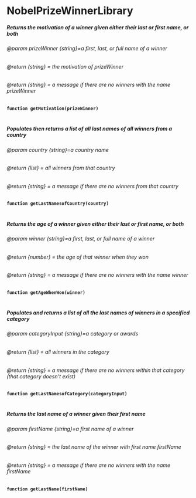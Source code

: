 # NobelPrizeWinnerLibrary

##### Returns the motivation of a winner given either their last or first name, or both
###### @param prizeWinner {string}=a first, last, or full name of a winner
###### @return {string} = the motivation of prizeWinner
###### @return {string} = a message if there are no winners with the name prizeWinner
**`function getMotivation(prizeWinner)`**
#

##### Populates then returns a list of all last names of all winners from a country
###### @param country {string}=a country name
###### @return {list} = all winners from that country
###### @return {string} = a message if there are no winners from that country
**`function getLastNamesofCountry(country)`**
#

##### Returns the age of a winner given either their last or first name, or both
###### @param winner {string}=a first, last, or full name of a winner 
###### @return {number} = the age of that winner when they won
###### @return {string} = a message if there are no winners with the name winner
**`function getAgeWhenWon(winner)`**
#

##### Populates and returns a list of all the last names of winners in a specified category
###### @param categoryInput {string}=a category or awards
###### @return {list} = all winners in the category 
###### @return {string} = a message if there are no winners within that category (that category doesn't exist)
**`function getLastNamesofCategory(categoryInput)`**
#

##### Returns the last name of a winner given their first name
###### @param firstName {string}=a first name of a winner 
###### @return {string} = the last name of the winner with first name firstName
###### @return {string} = a message if there are no winners with the name firstName
**`function getLastName(firstName)`**
#


